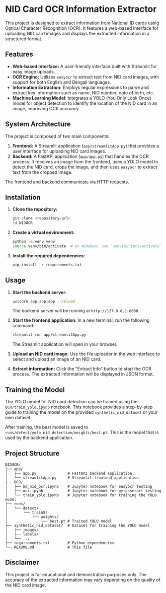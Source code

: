 # NID Card OCR Information Extractor

This project is designed to extract information from National ID cards using Optical Character Recognition (OCR). It features a web-based interface for uploading NID card images and displays the extracted information in a structured format.

## Features

-   **Web-based Interface:** A user-friendly interface built with Streamlit for easy image uploads.
-   **OCR Engine:** Utilizes `easyocr` to extract text from NID card images, with support for both English and Bengali languages.
-   **Information Extraction:** Employs regular expressions to parse and extract key information such as name, NID number, date of birth, etc.
-   **Machine Learning Model:** Integrates a YOLO (You Only Look Once) model for object detection to identify the location of the NID card in an image, improving OCR accuracy.

## System Architecture

The project is composed of two main components:

1.  **Frontend:** A Streamlit application (`app/streamlitApp.py`) that provides a user interface for uploading NID card images.
2.  **Backend:** A FastAPI application (`app/app.py`) that handles the OCR process. It receives an image from the frontend, uses a YOLO model to detect the NID card, crops the image, and then uses `easyocr` to extract text from the cropped image.

The frontend and backend communicate via HTTP requests.

## Installation

1.  **Clone the repository:**
    ```bash
    git clone <repository-url>
    cd NIDOCR
    ```

2.  **Create a virtual environment:**
    ```bash
    python -m venv venv
    source venv/bin/activate  # On Windows, use `venv\Scripts\activate`
    ```

3.  **Install the required dependencies:**
    ```bash
    pip install -r requirements.txt
    ```

## Usage

1.  **Start the backend server:**
    ```bash
    uvicorn app.app:app --reload
    ```
    The backend server will be running at `http://127.0.0.1:8000`.

2.  **Start the frontend application:**
    In a new terminal, run the following command:
    ```bash
    streamlit run app/streamlitApp.py
    ```
    The Streamlit application will open in your browser.

3.  **Upload an NID card image:**
    Use the file uploader in the web interface to select and upload an image of an NID card.

4.  **Extract information:**
    Click the "Extract Info" button to start the OCR process. The extracted information will be displayed in JSON format.

## Training the Model

The YOLO model for NID card detection can be trained using the `OCR/train_yolo.ipynb` notebook. This notebook provides a step-by-step guide to training the model on the provided `synthetic_nid_dataset` or your own dataset.

After training, the best model is saved to `runs/detect/yolo_nid_detection/weights/best.pt`. This is the model that is used by the backend application.

## Project Structure

```
NIDOCR/
├── app/
│   ├── app.py              # FastAPI backend application
│   └── streamlitApp.py     # Streamlit frontend application
├── OCR/
│   ├── bd_nid_ocr.ipynb    # Jupyter notebook for easyocr testing
│   ├── ocr.ipynb           # Jupyter notebook for pytesseract testing
│   └── train_yolo.ipynb    # Jupyter notebook for training the YOLO model
├── runs/
│   └── detect/
│       └── train5/
│           └── weights/
│               └── best.pt # Trained YOLO model
├── synthetic_nid_dataset/  # Dataset for training the YOLO model
│   ├── images/
│   ├── labels/
│   └── ...
├── requirements.txt        # Python dependencies
└── README.md               # This file
```

## Disclaimer

This project is for educational and demonstration purposes only. The accuracy of the extracted information may vary depending on the quality of the NID card image.